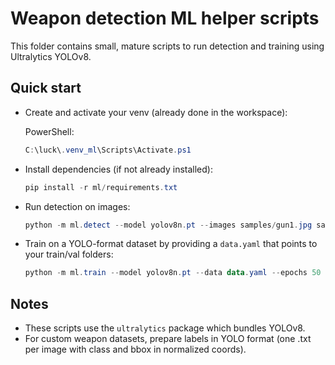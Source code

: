 Weapon detection ML helper scripts
=================================

This folder contains small, mature scripts to run detection and training using Ultralytics YOLOv8.

Quick start
-----------

- Create and activate your venv (already done in the workspace):

  PowerShell:

  ```powershell
  C:\luck\.venv_ml\Scripts\Activate.ps1
  ```

- Install dependencies (if not already installed):

  ```powershell
  pip install -r ml/requirements.txt
  ```

- Run detection on images:

  ```powershell
  python -m ml.detect --model yolov8n.pt --images samples/gun1.jpg samples/gun2.jpg
  ```

- Train on a YOLO-format dataset by providing a `data.yaml` that points to your train/val folders:

  ```powershell
  python -m ml.train --model yolov8n.pt --data data.yaml --epochs 50
  ```

Notes
-----
- These scripts use the `ultralytics` package which bundles YOLOv8.
- For custom weapon datasets, prepare labels in YOLO format (one .txt per image with class and bbox in normalized coords).
